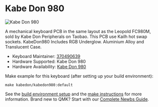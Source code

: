 # Kabe Don 980

![Kabe Don 980](http://qungz.photo.store.qq.com/qun-qungz/V53LJWsQ407RKV3X7gmf3M0Ih23R00WB/V5bCQA1OTY5NTEwNjOx0B5fOCOlAQ!!/800?w5=2133&h5=1599&rf=viewer_421)

A mechanical keyboard PCB in the same layout as the Leopold FC980M, sold by Kabe Don Peripherals on Taobao.
This PCB  use Kailh hot swap sockets.
KabeDon980  Includes RGB   Underglow.
Aluminium Alloy and Translucent Case.

* Keyboard Maintainer:  [370490639](https://github.com/370490639)
* Hardware Supported: Kabe Don 980
* Hardware Availability: [Kabe Don 980](https://item.taobao.com/item.htm?spm=a1z10.1-c.w4023-17458066155.8.81406bd0J97pHX&id=614156027788)

Make example for this keyboard (after setting up your build environment):

    make kabedon/kabedon980:default

See the [build environment setup](https://docs.qmk.fm/#/getting_started_build_tools) and the [make instructions](https://docs.qmk.fm/#/getting_started_make_guide) for more information. Brand new to QMK? Start with our [Complete Newbs Guide](https://docs.qmk.fm/#/newbs).

